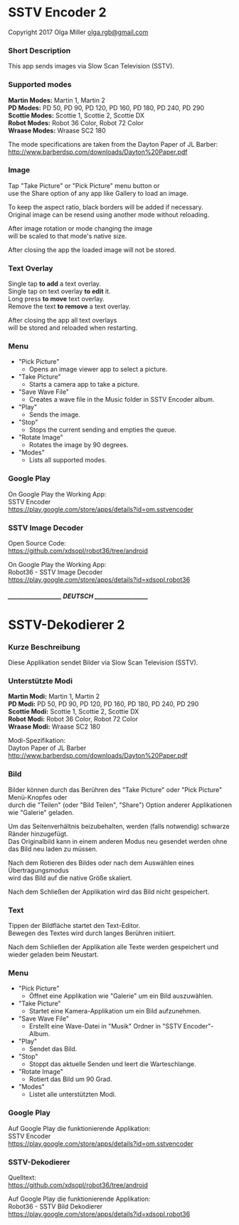 # SSTV Encoder 2

Copyright 2017 Olga Miller <olga.rgb@gmail.com>

### Short Description

This app sends images via Slow Scan Television (SSTV).

### Supported modes

**Martin Modes:**  Martin 1, Martin 2  
**PD Modes:**      PD 50, PD 90, PD 120, PD 160, PD 180, PD 240, PD 290  
**Scottie Modes:** Scottie 1, Scottie 2, Scottie DX  
**Robot Modes:**   Robot 36 Color, Robot 72 Color  
**Wraase Modes:**  Wraase SC2 180

The mode specifications are taken from the Dayton Paper of JL Barber:  
http://www.barberdsp.com/downloads/Dayton%20Paper.pdf

### Image

Tap "Take Picture" or "Pick Picture" menu button or  
use the Share option of any app like Gallery to load an image.

To keep the aspect ratio, black borders will be added if necessary.  
Original image can be resend using another mode without reloading.

After image rotation or mode changing the image  
will be scaled to that mode's native size.

After closing the app the loaded image will not be stored.

### Text Overlay

Single tap **to add** a text overlay.  
Single tap on text overlay **to edit** it.  
Long press **to move** text overlay.  
Remove the text **to remove** a text overlay.

After closing the app all text overlays  
will be stored and reloaded when restarting.

### Menu

* "Pick Picture"
  - Opens an image viewer app to select a picture.
* "Take Picture"
  - Starts a camera app to take a picture.
* "Save Wave File"
  - Creates a wave file in the Music folder in SSTV Encoder album.
* "Play"
  - Sends the image.
* "Stop"
  - Stops the current sending and empties the queue.
* "Rotate Image"
  - Rotates the image by 90 degrees.
* "Modes"
  - Lists all supported modes.

### Google Play

On Google Play the Working App:  
SSTV Encoder  
https://play.google.com/store/apps/details?id=om.sstvencoder

### SSTV Image Decoder

Open Source Code:  
https://github.com/xdsopl/robot36/tree/android

On Google Play the Working App:  
Robot36 - SSTV Image Decoder  
https://play.google.com/store/apps/details?id=xdsopl.robot36

##### __________________ DEUTSCH __________________  

# SSTV-Dekodierer 2

### Kurze Beschreibung

Diese Applikation sendet Bilder via Slow Scan Television (SSTV).

### Unterstützte Modi

**Martin Modi:**  Martin 1, Martin 2  
**PD Modi:**      PD 50, PD 90, PD 120, PD 160, PD 180, PD 240, PD 290  
**Scottie Modi:** Scottie 1, Scottie 2, Scottie DX  
**Robot Modi:**   Robot 36 Color, Robot 72 Color  
**Wraase Modi:**  Wraase SC2 180

Modi-Spezifikation:  
Dayton Paper of JL Barber  
http://www.barberdsp.com/downloads/Dayton%20Paper.pdf

### Bild

Bilder können durch das Berühren des "Take Picture" oder "Pick Picture" Menü-Knopfes oder  
durch die "Teilen" (oder "Bild Teilen", "Share") Option anderer Applikationen wie "Galerie" geladen.

Um das Seitenverhältnis beizubehalten, werden (falls notwendig) schwarze Ränder hinzugefügt.  
Das Originalbild kann in einem anderen Modus neu gesendet werden ohne das Bild neu laden zu müssen.

Nach dem Rotieren des Bildes oder nach dem Auswählen eines Übertragungsmodus  
wird das Bild auf die native Größe skaliert.

Nach dem Schließen der Applikation wird das Bild nicht gespeichert.

### Text

Tippen der Bildfläche startet den Text-Editor.  
Bewegen des Textes wird durch langes Berühren initiiert.

Nach dem Schließen der Applikation alle Texte werden gespeichert und wieder geladen beim Neustart.

### Menu

* "Pick Picture"
  - Öffnet eine Applikation wie "Galerie" um ein Bild auszuwählen.
* "Take Picture"
  - Startet eine Kamera-Applikation um ein Bild aufzunehmen.
* "Save Wave File"
  - Erstellt eine Wave-Datei in "Musik" Ordner in "SSTV Encoder"-Album.
* "Play"
  - Sendet das Bild.
* "Stop"
  - Stoppt das aktuelle Senden und leert die Warteschlange.
* "Rotate Image"
  - Rotiert das Bild um 90 Grad.
* "Modes"
  - Listet alle unterstützten Modi.

### Google Play

Auf Google Play die funktionierende Applikation:  
SSTV Encoder  
https://play.google.com/store/apps/details?id=om.sstvencoder

### SSTV-Dekodierer

Quelltext:  
https://github.com/xdsopl/robot36/tree/android

Auf Google Play die funktionierende Applikation:  
Robot36 - SSTV Bild Dekodierer  
https://play.google.com/store/apps/details?id=xdsopl.robot36